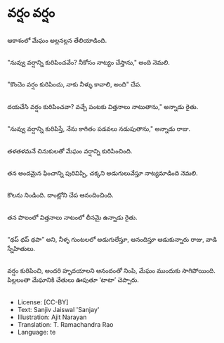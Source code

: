 # వర్షం వర్షం

##
ఆకాశంలో మేఘం అల్లనల్లన తేలియాడింది.

##
"నువ్వు వర్షాన్ని కురిపించవేం? నీకోసం నాట్యం చేస్తాను," అంది నెమలి.

##
"కొంచెం వర్షం కురిపించు, నాకు నీళ్ళు కావాలి, అంది" చేప.

##
దయచేసి వర్షం కురిపించవా? వచ్చే పంటకు విత్తనాలు నాటుతాను," అన్నాడు రైతు.

##
"నువ్వు వర్షాన్ని కురిపిస్తే, నేను కాగితం పడవలు నడుపుతాను," అన్నాడు రాజు.

##
తళతళమనే చినుకులతో మేఘం వర్షాన్ని కురిపించింది.

##
తన అందమైన ఫించాన్ని పురివిప్పి, చక్కని అడుగులువేస్తూ నాట్యమాడింది నెమలి.

##
కొలను నిండింది. దాంట్లోని చేప ఆనందించింది.

##
తన పొలంలో విత్తనాలు నాటంలో లీనమై ఉన్నాడు రైతు.

##
“థప్ థప్ థపా” అని, నీళ్ళ గుంటలలో అడుగులేస్తూ, ఆనందిస్తూ ఆడుకున్నారు రాజు, వాడి స్నేహితులు.

##
వర్షం కురిపించి, అందరి హృదయాలని ఆనందంతో నింపి, మేఘం ముందుకు సాగిపోయింది. పిల్లలంతా మేఘానికి చేతులు ఊపుతూ ‘టాటా’ చెప్పారు.

##
* License: [CC-BY]
* Text: Sanjiv Jaiswal 'Sanjay'
* Illustration: Ajit Narayan
* Translation: T. Ramachandra Rao
* Language: te
